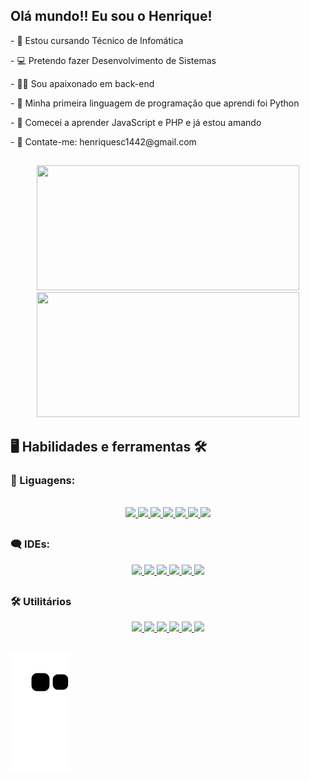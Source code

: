 ## Olá mundo!! Eu sou o Henrique!

<p>- 🎒 Estou cursando Técnico de Infomática</p>
<p>- 💻 Pretendo fazer Desenvolvimento de Sistemas</p>
<p>- 👨‍💻 Sou apaixonado em back-end</p>
<p>- 🐍 Minha primeira linguagem de programação que aprendi foi Python</p>
<p>- 🐘 Comecei a aprender JavaScript e PHP e já estou amando</p>
<p>- 📧 Contate-me: henriquesc1442@gmail.com</p>

##

<div align="center">
  <a href="https://github.com/Henrique-sc">
    <img height="200em" width="420em" src="https://github-readme-stats.vercel.app/api?username=Henrique-Sc&show_icons=true&theme=dark&include_all_commits=true&count_private=true"/>
    <img height="200em" width="420em" src="https://github-readme-stats.vercel.app/api/top-langs/?username=Henrique-Sc&layout=compact&langs_count=10&theme=dark"/>
  </a>
</div>

 ## 🖥 Habilidades e ferramentas 🛠

### 💬 Liguagens:
<div style="display: inline_block" align="center"><br>
  <a href="https://github.com/Henrique-sc">
    <img src="https://cdn.jsdelivr.net/gh/devicons/devicon/icons/html5/html5-original.svg" width="45px">
    <img src="https://cdn.jsdelivr.net/gh/devicons/devicon/icons/css3/css3-original.svg" width="45px">
    <img src="https://cdn.jsdelivr.net/gh/devicons/devicon/icons/javascript/javascript-original.svg" width="45px">
    <img src="https://cdn.jsdelivr.net/gh/devicons/devicon/icons/python/python-original.svg" width="45px">
    <img src="https://cdn.jsdelivr.net/gh/devicons/devicon/icons/android/android-plain.svg" width="45px">
    <img src="https://cdn.jsdelivr.net/gh/devicons/devicon/icons/php/php-original.svg" width="45px">
    <img src="https://cdn.jsdelivr.net/gh/devicons/devicon/icons/mysql/mysql-original.svg" width="45px">
  </a>
</div>

## 

### 🗨 IDEs:
<div style="display: inline_block" align="center">
  <a href="https://github.com/Henrique-sc">
    <img src="https://cdn.discordapp.com/attachments/757670175485984848/950533713668763648/pycharm-icon.svg" width="45px"/>
    <img src="https://cdn.jsdelivr.net/gh/devicons/devicon/icons/vscode/vscode-original.svg" width="45px"/>
    <img src="https://cdn.jsdelivr.net/gh/devicons/devicon/icons/visualstudio/visualstudio-plain.svg" width="45px"/>
    <img src="https://cdn.discordapp.com/attachments/757670175485984848/950539046403325982/SublimeText-icon.svg" width="50px">
    <img src="https://cdn.discordapp.com/attachments/757670175485984848/950539045723840533/icons8-android-studio.svg" width="45px">
    <img src="https://cdn.jsdelivr.net/gh/devicons/devicon/icons/godot/godot-original.svg" width="50px"/>
  </a>
</div>

##

### 🛠 Utilitários
<div style="display: inline_block" align="center">
  <a href="https://github.com/Henrique-sc">
    <img src="https://cdn.discordapp.com/attachments/757670175485984848/950541788928675950/icons8-chrome.svg" width="45px">
    <img src="https://cdn.discordapp.com/attachments/757670175485984848/950541789113245696/icons8-office-365.svg" width="45px">
    <img src="https://cdn.discordapp.com/attachments/757670175485984848/950541789348114482/icons8-equipes-da-microsoft.svg" width="45px">  
    <img src="https://cdn.discordapp.com/attachments/757670175485984848/950539046080352336/icon-photoshop.svg" width="45px">
    <img src="https://cdn.jsdelivr.net/gh/devicons/devicon/icons/canva/canva-original.svg" width="45px"/>
    <img src="https://cdn.discordapp.com/attachments/757670175485984848/951097337659412480/virtualbox-icon.svg" width="45px">
  </a>
</div>

##

![Snake animation](https://github.com/Henrique-Sc/henrique-sc/blob/output/github-contribution-grid-snake.svg)


<!--

Créditos:
<a href="https://icons8.com/icon/6RHskkZGRABM/texto-sublime">Texto sublime icon by Icons8</a>
<a href="https://icons8.com/icon/xBW8JMtsQGFC/android-studio">Android Studio icon by Icons8</a>

<img src="" width="45px">

-->
